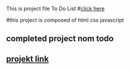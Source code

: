 This is project file To Do List 
#[click here](https://fancy-medovik-bfa558.netlify.app/)



#this project is composed of html css javascript

## completed project nom todo

## [projekt link](https://fancy-medovik-bfa558.netlify.app/)

